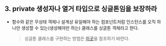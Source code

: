 ## 3. private 생성자나 열거 타입으로 싱글톤임을 보장하라

- 함수와 같은 무상태 객체나 설계상 유일해야 하는 컴포넌트처럼 인스턴스를 오직 하나만 생성할 수 있는(생성해야만 하는) 클래스를 싱글톤 객체라고 한다.

  > 싱글톤 클래스를 구현하는 방법은 [이곳](https://velog.io/@ghkvud2/%EC%8B%B1%EA%B8%80%ED%86%A4-%EC%9D%B8%EC%8A%A4%ED%84%B4%EC%8A%A4)을 참조하기 바란다.

